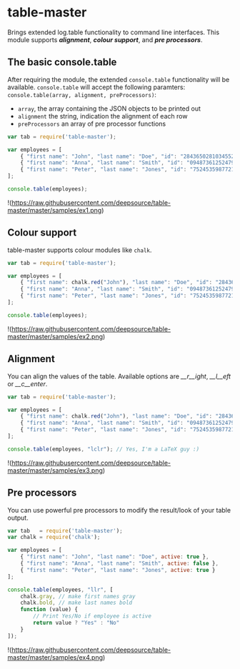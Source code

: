 # table-master
Brings extended log.table functionality to command line interfaces. This module supports __*alignment*__, __*colour support*__, 
and __*pre processors*__.

## The basic console.table 

After requiring the module, the extended `console.table` functionality will be available. `console.table` will 
accept the following paramters: `console.table(array, alignment, preProcessors)`:

 - `array`, the array containing the JSON objects to be printed out
 - `alignment` the string, indication the alignment of each row
 - `preProcessors` an array of pre processor functions

```javascript
var tab = require('table-master');

var employees = [
    { "first name": "John", "last name": "Doe", "id": "2843650281034552", value: true },
    { "first name": "Anna", "last name": "Smith", "id": "0948736125247932", value: true },
    { "first name": "Peter", "last name": "Jones", "id": "7524535987721431", value: true }
];

console.table(employees);
```

!(https://raw.githubusercontent.com/deepsource/table-master/master/samples/ex1.png)

## Colour support

table-master supports colour modules like `chalk`.

```javascript
var tab = require('table-master');

var employees = [
    { "first name": chalk.red("John"), "last name": "Doe", "id": "2843650281034552", value: true },
    { "first name": "Anna", "last name": "Smith", "id": "0948736125247932", value: true },
    { "first name": "Peter", "last name": "Jones", "id": "7524535987721431", value: true }
];

console.table(employees);
```

!(https://raw.githubusercontent.com/deepsource/table-master/master/samples/ex2.png)

## Alignment

You can align the values of the table. Available options are *__r__ight*, *__l__eft* or *__c__enter*.

```javascript
var tab = require('table-master');

var employees = [
    { "first name": chalk.red("John"), "last name": "Doe", "id": "2843650281034552", value: true },
    { "first name": "Anna", "last name": "Smith", "id": "0948736125247932", value: true },
    { "first name": "Peter", "last name": "Jones", "id": "7524535987721431", value: true }
];

console.table(employees, "lclr"); // Yes, I'm a LaTeX guy :)
```

!(https://raw.githubusercontent.com/deepsource/table-master/master/samples/ex3.png)

## Pre processors

You can use powerful pre processors to modify the result/look of your table output.

```javascript
var tab   = require('table-master');
var chalk = require('chalk');

var employees = [
    { "first name": "John", "last name": "Doe", active: true },
    { "first name": "Anna", "last name": "Smith", active: false },
    { "first name": "Peter", "last name": "Jones", active: true }
];

console.table(employees, "llr", [
    chalk.gray, // make first names gray
    chalk.bold, // make last names bold
    function (value) { 
        // Print Yes/No if employee is active
        return value ? "Yes" : "No"
    }
]);
```

!(https://raw.githubusercontent.com/deepsource/table-master/master/samples/ex4.png)
